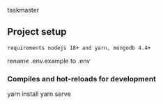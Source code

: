 taskmaster

## Project setup
```
requirements nodejs 18+ and yarn, mongodb 4.4+
```

rename .env.example to .env

### Compiles and hot-reloads for development

yarn install
yarn serve
